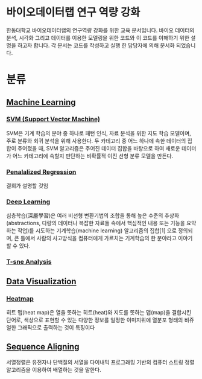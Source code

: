 # 바이오데이터랩 연구 역량 강화 
한동대학교 바이오데이터랩의 연구역량 강화를 위한 교육 문서입니다. 바이오 데이터의 분석, 시각화 그리고 데이터를 이용한 모델링을 위한 코드와 이 코드를 이해하기 위한 설명을 하고자 합니다. 각 문서는 코드를 작성하고 실행 한 담당자에 의해 문서화 되었습니다.

# 분류
## [Machine Learning](https://github.com/GooTec/BDLAB_CODE/tree/master/MachineLearning)
### [SVM (Support Vector Machine)](https://github.com/GooTec/BDLAB_CODE/tree/master/MachineLearning/SVM) 
   SVM은 기계 학습의 분야 중 하나로 패턴 인식, 자료 분석을 위한 지도 학습 모델이며, 주로 분류와 회귀 분석을 위해 사용한다. 두 카테고리 중 어느 하나에 속한 데이터의 집합이 주어졌을 때, SVM 알고리즘은 주어진 데이터 집합을 바탕으로 하여 새로운 데이터가 어느 카테고리에 속할지 판단하는 비확률적 이진 선형 분류 모델을 만든다.
   
### [Penalalized Regression](https://github.com/GooTec/BDLAB_CODE/tree/master/MachineLearning/Penalized_Regression)
   결희가 설명할 것임 
### [Deep Learning](https://github.com/GooTec/BDLAB_CODE/tree/master/MachineLearning/DeepLearning)
   심층학습(深層學習)은 여러 비선형 변환기법의 조합을 통해 높은 수준의 추상화(abstractions, 다량의 데이터나 복잡한 자료들 속에서 핵심적인 내용 또는 기능을 요약하는 작업)를 시도하는 기계학습(machine learning) 알고리즘의 집합[1] 으로 정의되며, 큰 틀에서 사람의 사고방식을 컴퓨터에게 가르치는 기계학습의 한 분야라고 이야기할 수 있다.

### [T-sne Analysis](https://github.com/GooTec/BDLAB_CODE/tree/master/MachineLearning/tsne_analysis)

## [Data Visualization](https://github.com/GooTec/BDLAB_CODE/tree/master/DataVisualization)
### [Heatmap](https://github.com/GooTec/BDLAB_CODE/tree/master/DataVisualization/heatmap3) 
   히트 맵(heat map)은 열을 뜻하는 히트(heat)와 지도를 뜻하는 맵(map)을 결합시킨 단어로, 색상으로 표현할 수 있는 다양한 정보를 일정한 이미지위에 열분포 형태의 비쥬얼한 그래픽으로 출력하는 것이 특징이다

## [Sequence Aligning](https://github.com/GooTec/BDLAB_CODE/tree/master/Nanopore_data_aligning)
   서열정렬은 유전자나 단백질의 서열을 다이내믹 프로그래밍 기반의 컴퓨터 스트링 정렬 알고리즘을 이용하여 배열하는 것을 말한다.
